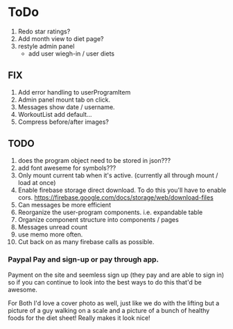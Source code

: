 # ToDo

1. Redo star ratings?
1. Add month view to diet page?
1. restyle admin panel
   * add user wiegh-in / user diets


## FIX
1. Add error handling to userProgramItem
1. Admin panel mount tab on click.
1. Messages show date / username.
1. WorkoutList add default...
1. Compress before/after images?


## TODO
1. does the program object need to be stored in json???
1. add font aweseme for symbols???
1. Only mount current tab when it's active. (currently all through mount / load at once)
1. Enable firebase storage direct download. To do this you'll have to enable cors. https://firebase.google.com/docs/storage/web/download-files
1. Can messages be more efficient
1. Reorganize the user-program components. i.e. expandable table
1. Organize component structure into components / pages
1. Messages unread count
1. use memo more often.
1. Cut back on as many firebase calls as possible.


### Paypal Pay and sign-up or pay through app.
Payment on the site and seemless sign up (they pay and are able to sign in) so if you can continue to look into the best ways to do this that'd be awesome.

For Both I'd love a cover photo as well, just like we do with the lifting but a picture of a guy walking on a scale and a picture of a bunch of healthy foods for the diet sheet! Really makes it look nice!